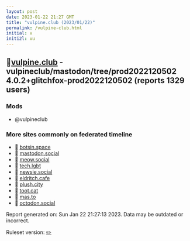 ```yaml
---
layout: post
date: 2023-01-22 21:27 GMT
title: "vulpine.club (2023/01/22)"
permalink: /vulpine-club.html
initial: v
initi2l: vu
---
```


## 🐘[vulpine.club](https://vulpine.club) - vulpineclub/mastodon/tree/prod2022120502 4.0.2+glitchfox-prod2022120502 (reports 1329 users)

### Mods
 * @vulpineclub

### More sites commonly on federated timeline

* 🐘 [botsin.space](/botsin-space.html)
* 🐘 [mastodon.social](/mastodon-social.html)
* 🐘 [meow.social](/meow-social.html)
* 🐘 [tech.lgbt](/tech-lgbt.html)
* 🐘 [newsie.social](/newsie-social.html)
* 🐘 [eldritch.cafe](/eldritch-cafe.html)
* 🐘 [plush.city](/plush-city.html)
* 🐘 [toot.cat](/toot-cat.html)
* 🐘 [mas.to](/mas-to.html)
* 🐘 [octodon.social](/octodon-social.html)

Report generated on: Sun Jan 22 21:27:13 2023. Data may be outdated or incorrect.

Ruleset version: [✏️](/version-pencil)
